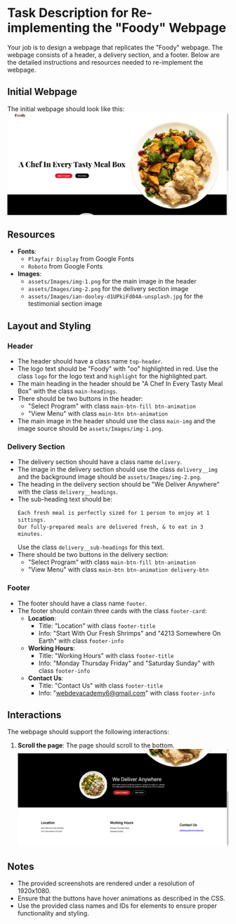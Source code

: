 
# Task Description for Re-implementing the "Foody" Webpage

Your job is to design a webpage that replicates the "Foody" webpage. The webpage consists of a header, a delivery section, and a footer. Below are the detailed instructions and resources needed to re-implement the webpage.

## Initial Webpage
The initial webpage should look like this:
![initial webpage](./_images/origin.png)

## Resources
- **Fonts**: 
  - `Playfair Display` from Google Fonts
  - `Roboto` from Google Fonts
- **Images**:
  - `assets/Images/img-1.png` for the main image in the header
  - `assets/Images/img-2.png` for the delivery section image
  - `assets/Images/ian-dooley-d1UPkiFd04A-unsplash.jpg` for the testimonial section image

## Layout and Styling
### Header
- The header should have a class name `top-header`.
- The logo text should be "Foody" with "oo" highlighted in red. Use the class `logo` for the logo text and `highlight` for the highlighted part.
- The main heading in the header should be "A Chef In Every Tasty Meal Box" with the class `main-headings`.
- There should be two buttons in the header:
  - "Select Program" with class `main-btn-fill btn-animation`
  - "View Menu" with class `main-btn btn-animation`
- The main image in the header should use the class `main-img` and the image source should be `assets/Images/img-1.png`.

### Delivery Section
- The delivery section should have a class name `delivery`.
- The image in the delivery section should use the class `delivery__img` and the background image should be `assets/Images/img-2.png`.
- The heading in the delivery section should be "We Deliver Anywhere" with the class `delivery__headings`.
- The sub-heading text should be:
  ```
  Each fresh meal is perfectly sized for 1 person to enjoy at 1 sittings.
  Our fully-prepared meals are delivered fresh, & to eat in 3 minutes.
  ```
  Use the class `delivery__sub-headings` for this text.
- There should be two buttons in the delivery section:
  - "Select Program" with class `main-btn-fill btn-animation`
  - "View Menu" with class `main-btn btn-animation delivery-btn`

### Footer
- The footer should have a class name `footer`.
- The footer should contain three cards with the class `footer-card`:
  - **Location**:
    - Title: "Location" with class `footer-title`
    - Info: "Start With Our Fresh Shrimps" and "4213 Somewhere On Earth" with class `footer-info`
  - **Working Hours**:
    - Title: "Working Hours" with class `footer-title`
    - Info: "Monday Thursday Friday" and "Saturday Sunday" with class `footer-info`
  - **Contact Us**:
    - Title: "Contact Us" with class `footer-title`
    - Info: "webdevacademy6@gmail.com" with class `footer-info`

## Interactions
The webpage should support the following interactions:
1. **Scroll the page**: The page should scroll to the bottom.
   ![scrolled webpage](./_images/origin_scrolled.png)

## Notes
- The provided screenshots are rendered under a resolution of 1920x1080.
- Ensure that the buttons have hover animations as described in the CSS.
- Use the provided class names and IDs for elements to ensure proper functionality and styling.
